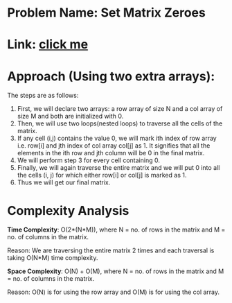 # Problem Name:  Set Matrix Zeroes 
# Link: [click me](https://www.codingninjas.com/codestudio/problems/set-matrix-zeros_3846774)

# Approach (Using two extra arrays): #

The steps are as follows:

1.  First, we will declare two arrays: a row array of size N and a col array of size M and both are initialized with 0.
2.  Then, we will use two loops(nested loops) to traverse all the cells of the matrix.
3.  If any cell (i,j) contains the value 0, we will mark ith index of row array i.e. row[i] and jth index of col array col[j] as 1. It signifies that all the elements in the ith row and jth column will be 0 in the final matrix.
4.  We will perform step 3 for every cell containing 0.
5.  Finally, we will again traverse the entire matrix and we will put 0 into all the cells (i, j) for which either row[i] or col[j] is marked as 1.
6.  Thus we will get our final matrix.

# Complexity Analysis #

__Time Complexity__: O(2*(N*M)), where N = no. of rows in the matrix and M = no. of columns in the matrix.

Reason: We are traversing the entire matrix 2 times and each traversal is taking O(N*M) time complexity.

__Space Complexity__: O(N) + O(M), where N = no. of rows in the matrix and M = no. of columns in the matrix.

Reason: O(N) is for using the row array and O(M) is for using the col array.

